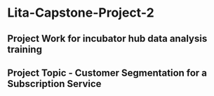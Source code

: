 # Lita-Capstone-Project-2
## Project Work for incubator hub data analysis training 
## Project Topic - Customer Segmentation for a Subscription Service 

